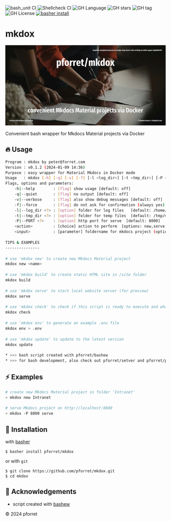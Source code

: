 ![bash_unit CI](https://github.com/pforret/mkdox/workflows/bash_unit%20CI/badge.svg)
![Shellcheck CI](https://github.com/pforret/mkdox/workflows/Shellcheck%20CI/badge.svg)
![GH Language](https://img.shields.io/github/languages/top/pforret/mkdox)
![GH stars](https://img.shields.io/github/stars/pforret/mkdox)
![GH tag](https://img.shields.io/github/v/tag/pforret/mkdox)
![GH License](https://img.shields.io/github/license/pforret/mkdox)
[![basher install](https://img.shields.io/badge/basher-install-white?logo=gnu-bash&style=flat)](https://www.basher.it/package/)

# mkdox

![](assets/unsplash.documents.jpg)

Convenient bash wrapper for Mkdocs Material projects via Docker

## 🔥 Usage

```bash
Program : mkdox by peter@forret.com
Version : v0.1.2 (2024-01-09 14:36)
Purpose : easy wrapper for Material Mkdocs in Docker mode
Usage   : mkdox [-h] [-q] [-v] [-f] [-l <log_dir>] [-t <tmp_dir>] [-P <PORT>] <action> <input?>
Flags, options and parameters:
    -h|--help        : [flag] show usage [default: off]
    -q|--quiet       : [flag] no output [default: off]
    -v|--verbose     : [flag] also show debug messages [default: off]
    -f|--force       : [flag] do not ask for confirmation (always yes) [default: off]
    -l|--log_dir <?> : [option] folder for log files   [default: /home/pforret/log/mkdox]
    -t|--tmp_dir <?> : [option] folder for temp files  [default: /tmp/mkdox]
    -P|--PORT <?>    : [option] http port for serve  [default: 8000]
    <action>         : [choice] action to perform  [options: new,serve,build,check,env,update]
    <input>          : [parameter] foldername for mkdocs project (optional)
    
TIPS & EXAMPLES
---------------

# use 'mkdox new' to create new Mkdocs Material project
mkdox new <name>
  
# use 'mkdox build' to create static HTML site in /site folder
mkdox build
  
# use 'mkdox serve' to start local website server (for preview)
mkdox serve
  
# use 'mkdox check' to check if this script is ready to execute and what values the options/flags are
mkdox check
  
# use 'mkdox env' to generate an example .env file
mkdox env > .env
  
# use 'mkdox update' to update to the latest version
mkdox update
  
* >>> bash script created with pforret/bashew
* >>> for bash development, also check out pforret/setver and pforret/progressbar
```

## ⚡️ Examples

```bash
# create new Mkdocs Material project in folder 'Intranet'
> mkdox new Intranet

# serve Mkdocs project on http://localhost:8800
> mkdox -P 8800 serve
```

## 🚀 Installation

with [basher](https://github.com/basherpm/basher)

	$ basher install pforret/mkdox

or with `git`

	$ git clone https://github.com/pforret/mkdox.git
	$ cd mkdox

## 📝 Acknowledgements

* script created with [bashew](https://github.com/pforret/bashew)

&copy; 2024 pforret
